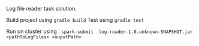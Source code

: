 Log file reader task solution.

Build project using
```gradle build```
Test using
```gradle test```

Run on cluster using :
```spark-submit  log-reader-1.0.unknown-SNAPSHOT.jar <pathToLogFiles> <ouputPath>```

